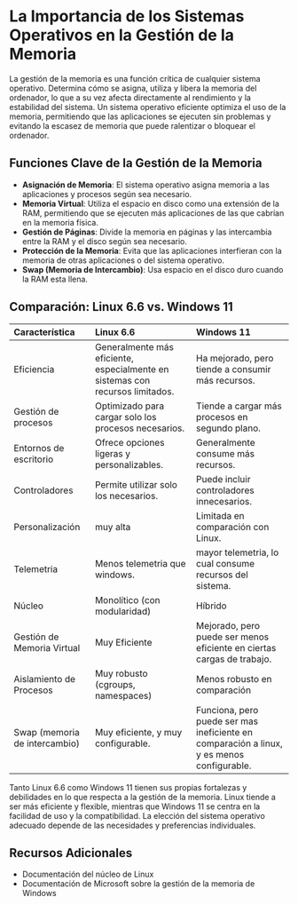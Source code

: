 # La Importancia de los Sistemas Operativos en la Gestión de la Memoria

La gestión de la memoria es una función crítica de cualquier sistema operativo. Determina cómo se asigna, utiliza y libera la memoria del ordenador, lo que a su vez afecta directamente al rendimiento y la estabilidad del sistema. Un sistema operativo eficiente optimiza el uso de la memoria, permitiendo que las aplicaciones se ejecuten sin problemas y evitando la escasez de memoria que puede ralentizar o bloquear el ordenador.

## Funciones Clave de la Gestión de la Memoria

* **Asignación de Memoria**: El sistema operativo asigna memoria a las aplicaciones y procesos según sea necesario.
* **Memoria Virtual**: Utiliza el espacio en disco como una extensión de la RAM, permitiendo que se ejecuten más aplicaciones de las que cabrían en la memoria física.
* **Gestión de Páginas**: Divide la memoria en páginas y las intercambia entre la RAM y el disco según sea necesario.
* **Protección de la Memoria**: Evita que las aplicaciones interfieran con la memoria de otras aplicaciones o del sistema operativo.
* **Swap (Memoria de Intercambio)**: Usa espacio en el disco duro cuando la RAM esta llena.


## Comparación: Linux 6.6 vs. Windows 11

| Característica | Linux 6.6 | Windows 11 |
| :------------------ | :---------------------------------------------------------------------------------------------------------------------------------------------------------------------------------------------------------------------------------------------------------- | :---------------------------------------------------------------------------------------------------------------------------------------------------------------------------------------------------------------------------------------------------------- |
|   Eficiencia |   Generalmente más eficiente, especialmente en sistemas con recursos limitados. |   Ha mejorado, pero tiende a consumir más recursos. |
|   Gestión de procesos |   Optimizado para cargar solo los procesos necesarios. |   Tiende a cargar más procesos en segundo plano. |
|   Entornos de escritorio |   Ofrece opciones ligeras y personalizables. |   Generalmente consume más recursos. |
|   Controladores |   Permite utilizar solo los necesarios. |   Puede incluir controladores innecesarios. |
|   Personalización | muy alta | Limitada en comparación con Linux. |
|   Telemetria | Menos telemetria que windows. | mayor telemetria, lo cual consume recursos del sistema. |
|   Núcleo | Monolítico (con modularidad) | Híbrido |
|   Gestión de Memoria Virtual | Muy Eficiente | Mejorado, pero puede ser menos eficiente en ciertas cargas de trabajo. |
| Aislamiento de Procesos | Muy robusto (cgroups, namespaces) | Menos robusto en comparación |
| Swap (memoria de intercambio) | Muy eficiente, y muy configurable. | Funciona, pero puede ser mas ineficiente en comparación a linux, y es menos configurable. |


Tanto Linux 6.6 como Windows 11 tienen sus propias fortalezas y debilidades en lo que respecta a la gestión de la memoria. Linux tiende a ser más eficiente y flexible, mientras que Windows 11 se centra en la facilidad de uso y la compatibilidad. La elección del sistema operativo adecuado depende de las necesidades y preferencias individuales.

## Recursos Adicionales

* Documentación del núcleo de Linux
* Documentación de Microsoft sobre la gestión de la memoria de Windows
